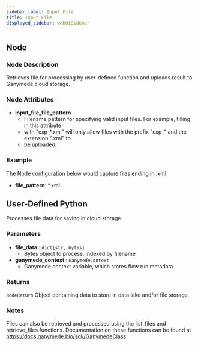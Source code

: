 ```yaml
---
sidebar_label: Input_File
title: Input_File
displayed_sidebar: webUiSidebar
---
```


## Node

### Node Description

Retrieves file for processing by user-defined function and uploads
result to Ganymede cloud storage.

### Node Attributes

- **input_file_file_pattern**
  - Filename pattern for specifying valid input files.  For example, filling in this attribute
  - with "exp_*.xml" will only allow files with the prefix "exp_" and the extension ".xml" to
  - be uploaded.

### Example

The Node configuration below would capture files ending in .xml:

- **file_pattern**: *.xml

## User-Defined Python

Processes file data for saving in cloud storage

### Parameters

- **file_data** : `dict[str, bytes]`
    - Bytes object to process, indexed by filename
- **ganymede_context** : `GanymedeContext`
    - Ganymede context variable, which stores flow run metadata

### Returns

`NodeReturn`
Object containing data to store in data lake and/or file storage

### Notes

Files can also be retrieved and processed using the list_files and retrieve_files functions.
Documentation on these functions can be found at https://docs.ganymede.bio/sdk/GanymedeClass